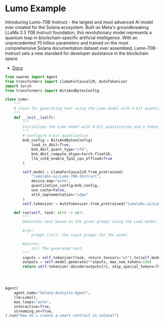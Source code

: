 # Lumo Example

Introducing Lumo-70B-Instruct - the largest and most advanced AI model ever created for the Solana ecosystem. Built on Meta's groundbreaking LLaMa 3.3 70B Instruct foundation, this revolutionary model represents a quantum leap in blockchain-specific artificial intelligence. With an unprecedented 70 billion parameters and trained on the most comprehensive Solana documentation dataset ever assembled, Lumo-70B-Instruct sets a new standard for developer assistance in the blockchain space.

- [Docs](https://huggingface.co/lumolabs-ai/Lumo-70B-Instruct)

```python
from swarms import Agent
from transformers import LlamaForCausalLM, AutoTokenizer
import torch
from transformers import BitsAndBytesConfig

class Lumo:
    """
    A class for generating text using the Lumo model with 4-bit quantization.
    """
    def __init__(self):
        """
        Initializes the Lumo model with 4-bit quantization and a tokenizer.
        """
        # Configure 4-bit quantization
        bnb_config = BitsAndBytesConfig(
            load_in_4bit=True,
            bnb_4bit_quant_type="nf4",
            bnb_4bit_compute_dtype=torch.float16,
            llm_int8_enable_fp32_cpu_offload=True
        )

        self.model = LlamaForCausalLM.from_pretrained(
            "lumolabs-ai/Lumo-70B-Instruct",
            device_map="auto",
            quantization_config=bnb_config,
            use_cache=False,
            attn_implementation="sdpa"
        )
        self.tokenizer = AutoTokenizer.from_pretrained("lumolabs-ai/Lumo-70B-Instruct")

    def run(self, task: str) -> str:
        """
        Generates text based on the given prompt using the Lumo model.

        Args:
            prompt (str): The input prompt for the model.

        Returns:
            str: The generated text.
        """
        inputs = self.tokenizer(task, return_tensors="pt").to(self.model.device)
        outputs = self.model.generate(**inputs, max_new_tokens=100)
        return self.tokenizer.decode(outputs[0], skip_special_tokens=True)




Agent(
    agent_name="Solana-Analysis-Agent",
    llm=Lumo(),
    max_loops="auto",
    interactive=True,
    streaming_on=True,
).run("How do i create a smart contract in solana?")

```
